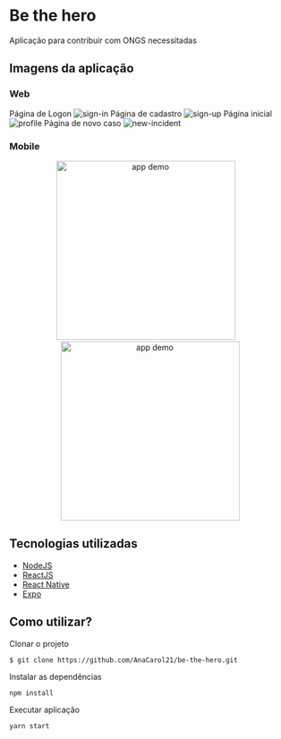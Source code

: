 # Be the hero
Aplicação para contribuir com ONGS necessitadas

## Imagens da aplicação
### Web
Página de Logon
![sign-in](https://user-images.githubusercontent.com/62665967/80646833-d50c0c80-8a43-11ea-84f4-c54aebea2099.png)
Página de cadastro
![sign-up](https://user-images.githubusercontent.com/62665967/80646850-df2e0b00-8a43-11ea-8f22-8171e98ec994.png)
Página inicial
![profile](https://user-images.githubusercontent.com/62665967/80646847-dd644780-8a43-11ea-906a-415c830b53bd.png)
Página de novo caso
![new-incident](https://user-images.githubusercontent.com/62665967/80648493-a2afde80-8a46-11ea-8698-e5df0cd361e4.png)

### Mobile

<p align="center">
<img alt="app demo" src="https://user-images.githubusercontent.com/62665967/80649048-aabc4e00-8a47-11ea-84f1-cf80df067eec.jpeg" width="320" heigth ="640"/> &nbsp;&nbsp;&nbsp;
<img alt="app demo" src="https://user-images.githubusercontent.com/62665967/80649041-a859f400-8a47-11ea-92f7-04ff0180bfc1.jpeg" width="320" heigth ="640"/>
</p>

## Tecnologias utilizadas

- [NodeJS](https://nodejs.org/en/)
- [ReactJS](https://pt-br.reactjs.org/) 
- [React Native](https://reactnative.dev/) 
- [Expo](https://expo.io/) 

## Como utilizar?
Clonar o projeto
```
$ git clone https://github.com/AnaCarol21/be-the-hero.git
```
Instalar as dependências
```
npm install
```
Executar aplicação
```
yarn start
```

